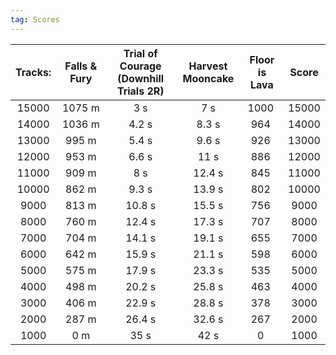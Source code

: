 ```yaml
---
tag: Scores
---
```

Tracks: | Falls & Fury | Trial of Courage (Downhill Trials 2R) | Harvest Mooncake | Floor is Lava | Score  
:--: | :--: | :--: | :--: | :--:  | :--:   
15000 | 1075 m | 3 s | 7 s | 1000  | 15000  
14000 | 1036 m | 4.2 s | 8.3 s | 964  | 14000  
13000 | 995 m | 5.4 s | 9.6 s | 926  | 13000  
12000 | 953 m | 6.6 s | 11 s | 886  | 12000  
11000 | 909 m | 8 s | 12.4 s | 845  | 11000  
10000 | 862 m | 9.3 s | 13.9 s | 802  | 10000  
9000 | 813 m | 10.8 s | 15.5 s | 756  | 9000  
8000 | 760 m | 12.4 s | 17.3 s | 707  | 8000  
7000 | 704 m | 14.1 s | 19.1 s | 655  | 7000  
6000 | 642 m | 15.9 s | 21.1 s | 598  | 6000  
5000 | 575 m | 17.9 s | 23.3 s | 535  | 5000  
4000 | 498 m | 20.2 s | 25.8 s | 463  | 4000  
3000 | 406 m | 22.9 s | 28.8 s | 378  | 3000  
2000 | 287 m | 26.4 s | 32.6 s | 267  | 2000  
1000 | 0 m | 35 s | 42 s | 0  | 1000  
